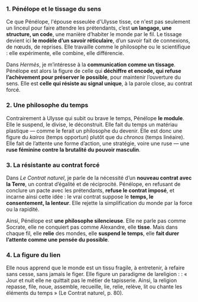 ### **1. Pénélope et le tissage du sens**

Ce que Pénélope, l'épouse esseulée d'Ulysse tisse, ce n'est pas seulement un linceul pour faire attendre les prétendants, c’est **un langage, une structure, un code**, une manière d’habiter le monde par le fil. Le tissage devient ici **le modèle d’un savoir réticulaire**, d’un savoir fait de connexions, de nœuds, de reprises. Elle travaille comme le philosophe ou le scientifique : elle expérimente, elle combine, elle différencie.

Dans _Hermès_, je m’intéresse à la **communication comme un tissage**. Pénélope est alors la figure de celle qui **déchiffre et encode, qui refuse l’achèvement pour préserver le possible**, pour maintenir l’ouverture du sens. Elle est **celle qui résiste au signal unique**, à la parole close, au contrat forcé.

### **2. Une philosophe du temps**

Contrairement à Ulysse qui subit ou brave le temps, Pénélope **le module**. Elle le suspend, le divise, le déconstruit. Elle fait du temps un matériau plastique — comme le ferait un philosophe du devenir. Elle est donc une figure du _kairos_ (temps opportun) plutôt que du _chronos_ (temps linéaire). Elle fait de l’attente une forme d’action, une stratégie, voire une ruse — une **ruse féminine contre la brutalité du pouvoir masculin**.

### **3. La résistante au contrat forcé**

Dans _Le Contrat naturel_, je parle de la nécessité d’un **nouveau contrat avec la Terre**, un contrat d’égalité et de réciprocité. Pénélope, en refusant de conclure un pacte avec les prétendants, **refuse le contrat imposé**, et incarne ainsi cette idée : le vrai contrat suppose le **temps, le consentement, la lenteur**. Elle rejette la simplification du monde par la force ou la rapidité.
 
Ainsi, Pénélope est **une philosophe silencieuse**. Elle ne parle pas comme Socrate, elle ne conquiert pas comme Alexandre, elle **tisse**. Mais dans chaque fil, elle **relie** des mondes, elle **suspend le temps**, elle **fait durer l’attente comme une pensée du possible**. 

### **4. La figure du lien**

Elle nous apprend que le monde est un tissu fragile, à entretenir, à refaire sans cesse, sans jamais le figer. Elle figure un paradigme de lareligion : : « Jour et nuit elle ne quittait pas le métier de tapisserie. Ainsi, la religion repasse, file, noue, assemble, recueille, lie, relie, relève, lit ou chante les éléments du temps » (Le Contrat naturel, p. 80).
